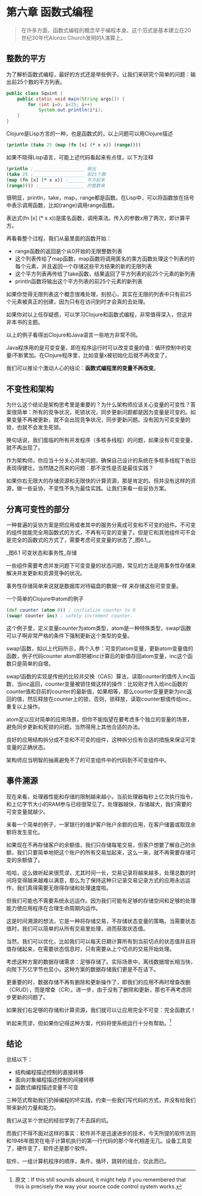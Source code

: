 # 第六章 函数式编程

> 在许多方面，函数式编程的概念早于编程本身。这个范式是基本建立在20世纪30年代Alonzo Church发明的λ演算上。

## 整数的平方

为了解析函数式编程，最好的方式还是举些例子。让我们来研究个简单的问题：输出前25个数的平方列表。

```java
public class Squint {
    public static void main(String args[]) {
        for (int i=0; i<25; i++)
            System.out.println(i*i);
    }
}
```

Clojure是Lisp方言的一种，也是函数式的，以上问题可以用Clojure描述

```Clojure
(println (take 25 (map (fn [x] (* x x)) (range))))
```

如果不晓得Lisp语言，可能上述代码看起来有点怪，以下为注释

```Clojure
(println ;___________________ 输出
(take 25 ;___________________ 前25个数
(map (fn [x] (* x x)) ;______ 平方起来
(range)))) ;_________________ 的整数串
```

很明显，println，take，map，range都是函数。在Lisp中，可以将函数放在括号中表示调用函数，比如\(range\)调用range函数。

表达式\(fn \[x\] \(\* x x\)\)是匿名函数，调用乘法。传入的参数x用了两次，即计算平方。

再看看整个过程，我们从最里面的函数开始：

* range函数的返回是个从0开始的无限整数列表
* 这个列表传给了map函数，map函数将调用匿名的乘方函数处理这个列表的的每个元素，并且返回一个存储这些平方结果的新的无限列表
* 这个平方列表再传给了take函数，结果返回了平方列表的前25个元素的新列表
* println函数将输出这个平方列表的前25个元素的新列表

如果你觉得无限列表这个概念很难处理，别担心，其实在无限的列表中只有前25个元素被真正的创建，因为只有在访问到时才会真的去处理。

如果你对以上任存疑惑，可以学习Clojure和函数式编程，非常值得深入，但这并非本书的主题。

以上的例子看得出Clojure和Java语言一些地方非常不同。

Java程序用的是可变变量，即在程序运行时可以改变变量的值：循环控制中的变量i不断累加。在Clojure程序里，比如变量x被初始化后就不再改变了。

我们可以推论个激动人心的结论：**函数式编程里的变量不再改变**。

## 不变性和架构

为什么这个结论是架构思考里是重要的？为什么架构师应该关心变量的可变性？答案很简单：所有的竞争状况，死锁状况，同步更新问题都是因为变量是可变的。如果变量不再被更新，就不会出现竞争状况，同步更新问题。没有因为可变变量的锁，也就不会发生死锁。

换句话说，我们面临的所有并发程序（多核多线程）的问题，如果没有可变变量，就不再出现了。

作为架构师，你应当十分关心并发问题，确保自己设计的系统在多核多线程下依旧表现得健壮。当然随之而来的问题：那不变性是否是最佳实践？

如果你右无限大的存储资源和无限快的计算资源，那是肯定的。但并没有这样的资源，做一些妥协，不变性不失为最佳实践。让我们来看一些妥协方案。

## 分离可变性的部分

一种普遍的妥协方案是把应用或者其中的服务分离成可变和不可变的组件。不可变的组件就能完全用函数式的方式，不再有可变的变量了。但是它和其他组件可不会是完全的函数式的方式了，需要考虑可变变量的状态了_图6.1_。

_图6.1 可变状态和事务性_存储

一些组件需要考虑并发问题下可变变量的状态问题，常见的方法是用事务性存储来解决并发更新和资源竞争的状况。

事务性存储简单来说就是数据库对待磁盘的数据一样 来存储这些可变变量。

一个简单的Clojure中atom的例子

```Clojure
(def counter (atom 0)) ; initialize counter to 0
(swap! counter inc) ; safely increment counter.
```

这个例子里，定义变量counter为atom类型，atom是一种特殊类型，swap!函数可以子啊非常严格的条件下强制更新这个类型的变量。

swap!函数，如以上代码所示，两个入参：可变的atom变量，更新atom变量值的函数，例子代码counter atom即把被inc计算后的新值存回atom变量，inc这个函数只是简单的自增。

swap!函数的实现是传统的比较并交换（CAS）算法，读取counter的值传入inc函数，当inc返回，counter变量被锁住做这样的操作：比较刚才传入给inc函数的counter值和目前的counter的最新值，如果相等，那么counter变量更新为inc返回的值，然后释放在counter上的锁，否则，锁释放，读取counter额值传给inc，重复以上操作。

atom足以应对简单的应用场景，但你不能指望在要考虑多个独立的变量的场景，避免同步更新和死锁的问题。当然得用上其他合适的办法。

良好的应用结构拆分成不变和不可变的组件，这种拆分应有合适的措施来保证可变变量的正确状态。

架构师应当明智的抽离避免不了的可变组件中的代码到不可变组件中。

## 事件溯源

现在来看，处理器性能和存储的限制越来越小，当前处理器每秒上亿次执行指令，和上亿字节大小的RAM参与已经很常见了。处理器越快，存储越大，我们需要的可变变量就越少。

来看一个简单的例子，一家银行的维护客户账户余额的应用，在客户储蓄或取现余额将发生变化。

如果现在不再存储客户的余额值，我们只存储每笔交易，但客户想要了解自己的余额，我们只要简单地把这个账户的所有交易加起来，这么一来，就不再需要存储可变的余额值了。

哈哈，这么做听起来很荒谬，尤其时间一长，交易记录将越来越多，处理总数的时间将变得越来越难以满意，那么为了保持这种只记录交易记录方式的应用永远运作，我们真得需要无限得存储和处理速度啦。

但我们可能也不需要系统永远运作。因为我们可能有足够的存储空间和足够的处理能力使应用程序在合理生命周期内运作。

这是时间溯源的想法，它是一种将存储交易，不存储状态变量的策略。当需要状态值时，我们可以简单的从所有交易里处理，进而获取状态值。

当然，我们可以优化，比如我们可以每天日期计算所有到当前切点的状态值并且将值存储起来，在需要状态信息时，只有需要从上个切点的交易开始处理。

考虑这种方案的数据存储需求：足够存储了。实际场景中，离线数据增长相当快，向陛下万亿字节也显小。这种方案的数据存储我们更是不在话下。

更重要的时，数据存储不再有删除和更新操作了，即我们的应用不再时增查改删（CRUD），而是增查（CR）。进一步，由于没有了删除和更新，那也不再考虑同步更新的问题了。

如果我们右足够的存储和计算资源，我们就可以让应用完全不可变：完全函数式！

听起来荒谬，但如果你记得这种方案，代码将使系统运行十分有帮助。[^1]

## 结论

总结以下：

* 结构编程描述控制的直接转移
* 面向对象编程描述控制的间接转移
* 函数式编程描述变量不可变

三种范式帮助我们扔掉编程的坏实践，约束一些我们写代码的方式，并没有给我们带来新的力量和能力。

我们从这半个世纪的经验学到了不去踩的坑。

而我们不得不面对这样的事实：软件并不是迅速进步的技术，今天所提的软件法则和1946年图灵在电子计算机执行的第一行代码的那个年代相差无几。设备工具变了，硬件变了，软件还是那个软件。

软件，一组计算机程序的顺序，条件，循环，跳转的组合，仅此而已。

[^1]: 原文：If this still sounds absurd, it might help if you remembered that this is precisely the way your source code control system works.

